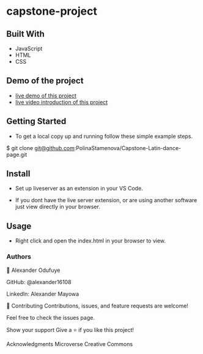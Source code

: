 
# capstone-project


## Built With
- JavaScript
- HTML
- CSS


## Demo of the project
- [live demo of this project](https://alexander16108.github.io/capstone-project/)
- [live video introduction of this project](https://www.loom.com/share/e7309ccdbce241749ca6a6f7d3debdd0)


## Getting Started
- To get a local copy up and running follow these simple example steps.




$ git clone git@github.com:PolinaStamenova/Capstone-Latin-dance-page.git

## Install
- Set up liveserver as an extension in your VS Code.

- If you dont have the live server extension, or are using another software just view directly in your browser.

## Usage
- Right click and open the index.html in your browser to view.

### Authors
👤 Alexander Odufuye

GitHub: @alexander16108

LinkedIn: Alexander Mayowa


🤝 Contributing
Contributions, issues, and feature requests are welcome!

Feel free to check the issues page.

Show your support
Give a ⭐️ if you like this project!

Acknowledgments
Microverse
Creative Commons
